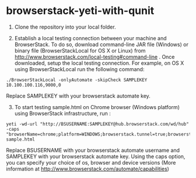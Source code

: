 browserstack-yeti-with-qunit
============================

1) Clone the repository into your local folder.

2) Establish a local testing connection between your machine and BrowserStack. To do so, download command-line JAR file (Windows) or binary file (BrowserStackLocal for OS X or Linux) from http://www.browserstack.com/local-testing#command-line . Once downloaded, setup the local testing connection. For example, on OS X using BrowserStackLocal run the following command:

```
./BrowserStackLocal -onlyAutomate -skipCheck SAMPLEKEY 10.100.100.116,9000,0
```

Replace SAMPLEKEY with your browserstack automate key.

3) To start testing sample.html on Chrome browser (Windows platform) using BrowserStack infrastructure, run :

```
yeti -wd-url "http://BSUSERNAME:SAMPLEKEY@hub.browserstack.com/wd/hub" -caps "browserName=chrome;platform=WINDOWS;browserstack.tunnel=true;browserstack.debug=true" sample.html
```

Replace BSUSERNAME with your browserstack automate username and SAMPLEKEY with your browserstack automate key.
Using the caps option, you can specify your choice of os, browser and device versions (More information at http://www.browserstack.com/automate/capabilities)